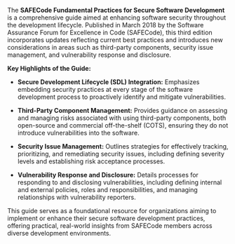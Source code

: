 The **SAFECode Fundamental Practices for Secure Software Development** is a comprehensive guide aimed at enhancing software security throughout the development lifecycle. Published in March 2018 by the Software Assurance Forum for Excellence in Code (SAFECode), this third edition incorporates updates reflecting current best practices and introduces new considerations in areas such as third-party components, security issue management, and vulnerability response and disclosure.

**Key Highlights of the Guide:**

- **Secure Development Lifecycle (SDL) Integration:** Emphasizes embedding security practices at every stage of the software development process to proactively identify and mitigate vulnerabilities.

- **Third-Party Component Management:** Provides guidance on assessing and managing risks associated with using third-party components, both open-source and commercial off-the-shelf (COTS), ensuring they do not introduce vulnerabilities into the software.

- **Security Issue Management:** Outlines strategies for effectively tracking, prioritizing, and remediating security issues, including defining severity levels and establishing risk acceptance processes.

- **Vulnerability Response and Disclosure:** Details processes for responding to and disclosing vulnerabilities, including defining internal and external policies, roles and responsibilities, and managing relationships with vulnerability reporters.

This guide serves as a foundational resource for organizations aiming to implement or enhance their secure software development practices, offering practical, real-world insights from SAFECode members across diverse development environments.
